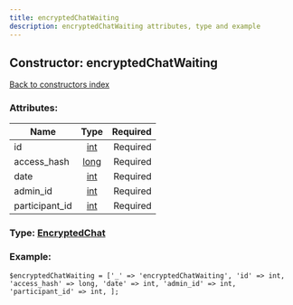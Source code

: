 ```yaml
---
title: encryptedChatWaiting
description: encryptedChatWaiting attributes, type and example
---
```

## Constructor: encryptedChatWaiting  
[Back to constructors index](index.md)



### Attributes:

| Name     |    Type       | Required |
|----------|:-------------:|---------:|
|id|[int](../types/int.md) | Required|
|access\_hash|[long](../types/long.md) | Required|
|date|[int](../types/int.md) | Required|
|admin\_id|[int](../types/int.md) | Required|
|participant\_id|[int](../types/int.md) | Required|



### Type: [EncryptedChat](../types/EncryptedChat.md)


### Example:

```
$encryptedChatWaiting = ['_' => 'encryptedChatWaiting', 'id' => int, 'access_hash' => long, 'date' => int, 'admin_id' => int, 'participant_id' => int, ];
```